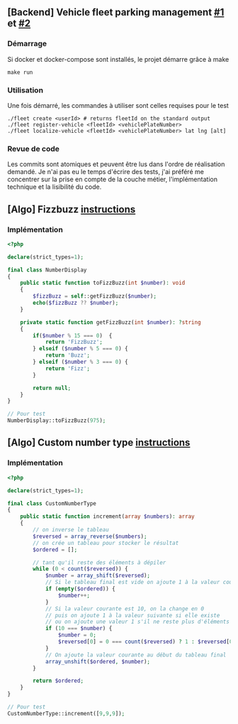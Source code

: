 ## [Backend] Vehicle fleet parking management [#1](https://github.com/inextensodigital/developers/blob/master/Backend/ddd-and-cqs-level-1.md) et [#2](https://github.com/inextensodigital/developers/blob/master/Backend/ddd-and-cqs-level-2.md)
### Démarrage
Si docker et docker-compose sont installés, le projet démarre grâce à make
```shell
make run
```
### Utilisation
Une fois démarré, les commandes à utiliser sont celles requises pour le test
```shell
./fleet create <userId> # returns fleetId on the standard output
./fleet register-vehicle <fleetId> <vehiclePlateNumber>
./fleet localize-vehicle <fleetId> <vehiclePlateNumber> lat lng [alt]
```
### Revue de code

Les commits sont atomiques et peuvent être lus dans l'ordre de réalisation demandé.
Je n'ai pas eu le temps d'écrire des tests, j'ai préféré me concentrer sur la prise en compte de la couche métier,
l'implémentation technique et la lisibilité du code.

## [Algo] Fizzbuzz [instructions](https://github.com/inextensodigital/developers/blob/master/Algo/fizzbuzz.md)
### Implémentation 
```php
<?php

declare(strict_types=1);

final class NumberDisplay
{
    public static function toFizzBuzz(int $number): void
    {
        $fizzBuzz = self::getFizzBuzz($number);
        echo($fizzBuzz ?? $number);
    }

    private static function getFizzBuzz(int $number): ?string
    {
        if($number % 15 === 0)  {
            return 'FizzBuzz';
        } elseif ($number % 5 === 0) {
            return 'Buzz';
        } elseif ($number % 3 === 0) {
            return 'Fizz';
        }

        return null;
    }
}

// Pour test
NumberDisplay::toFizzBuzz(975);

```
## [Algo] Custom number type [instructions](https://github.com/inextensodigital/developers/blob/master/Algo/custom-number-type-increment.md)
### Implémentation
```php
<?php

declare(strict_types=1);

final class CustomNumberType
{
    public static function increment(array $numbers): array
    {
        // on inverse le tableau
        $reversed = array_reverse($numbers);
        // on crée un tableau pour stocker le résultat
        $ordered = [];

        // tant qu'il reste des éléments à dépiler
        while (0 < count($reversed)) {
            $number = array_shift($reversed);
            // Si le tableau final est vide on ajoute 1 à la valeur courante
            if (empty($ordered)) {
                $number++;
            }
            // Si la valeur courante est 10, on la change en 0
            // puis on ajoute 1 à la valeur suivante si elle existe
            // ou on ajoute une valeur 1 s'il ne reste plus d'éléments à dépiler
            if (10 === $number) {
                $number = 0;
                $reversed[0] = 0 === count($reversed) ? 1 : $reversed[0] + 1;
            }
            // On ajoute la valeur courante au début du tableau final
            array_unshift($ordered, $number);
        }

        return $ordered;
    }
}

// Pour test
CustomNumberType::increment([9,9,9]);

```

